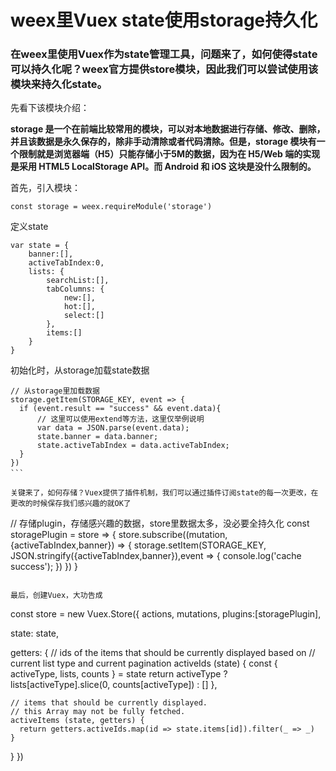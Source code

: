 # weex里Vuex state使用storage持久化

### 在weex里使用Vuex作为state管理工具，问题来了，如何使得state可以持久化呢？weex官方提供store模块，因此我们可以尝试使用该模块来持久化state。

先看下该模块介绍：

**storage 是一个在前端比较常用的模块，可以对本地数据进行存储、修改、删除，并且该数据是永久保存的，除非手动清除或者代码清除。但是，storage 模块有一个限制就是浏览器端（H5）只能存储小于5M的数据，因为在 H5/Web 端的实现是采用 HTML5 LocalStorage API。而 Android 和 iOS 这块是没什么限制的。**

首先，引入模块：
```
const storage = weex.requireModule('storage')
```
定义state
```
var state = {
    banner:[],
    activeTabIndex:0,
    lists: {
        searchList:[],
        tabColumns: {
            new:[],
            hot:[],
            select:[]
        },
        items:[]
    }
}
```

初始化时，从storage加载state数据
```
// 从storage里加载数据
storage.getItem(STORAGE_KEY, event => {
  if (event.result == "success" && event.data){
      // 这里可以使用extend等方法，这里仅举例说明
      var data = JSON.parse(event.data);
      state.banner = data.banner;
      state.activeTabIndex = data.activeTabIndex;
  }
})
```　　

关键来了，如何存储？Vuex提供了插件机制，我们可以通过插件订阅state的每一次更改，在更改的时候保存我们感兴趣的就OK了
```
// 存储plugin，存储感兴趣的数据，store里数据太多，没必要全持久化
const storagePlugin = store => {
  store.subscribe((mutation, {activeTabIndex,banner}) => {
    storage.setItem(STORAGE_KEY, JSON.stringify({activeTabIndex,banner}),event => {
      console.log('cache success');
    })
  })
}
```

最后，创建Vuex，大功告成
```
const store = new Vuex.Store({
  actions,
  mutations,
  plugins:[storagePlugin],

  state: state,

  getters: {
    // ids of the items that should be currently displayed based on
    // current list type and current pagination
    activeIds (state) {
      const { activeType, lists, counts } = state
      return activeType ? lists[activeType].slice(0, counts[activeType]) : []
    },

    // items that should be currently displayed.
    // this Array may not be fully fetched.
    activeItems (state, getters) {
      return getters.activeIds.map(id => state.items[id]).filter(_ => _)
    }
  }
})
```
